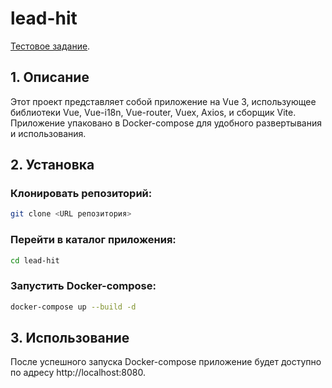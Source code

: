 # lead-hit
[Тестовое задание](https://docs.google.com/document/d/1kkBaZYmehNVgCMd76jdbvL8zTxgMsg63VWnDWdTdkiY/edit).

## 1. Описание
Этот проект представляет собой приложение на Vue 3, использующее библиотеки Vue, Vue-i18n, Vue-router, Vuex, Axios, и сборщик Vite. Приложение упаковано в Docker-compose для удобного развертывания и использования.

## 2. Установка
### Клонировать репозиторий:
```sh
git clone <URL репозитория>
```

### Перейти в каталог приложения:
```sh
cd lead-hit
```

### Запустить Docker-compose:
```sh
docker-compose up --build -d
```

## 3. Использование
После успешного запуска Docker-compose приложение будет доступно по адресу http://localhost:8080.
